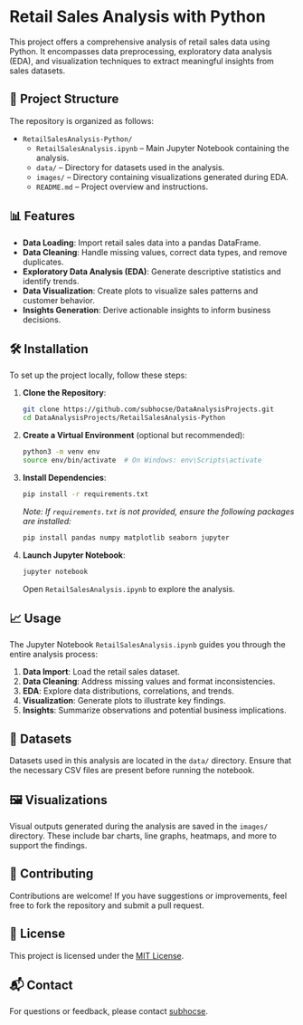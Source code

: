# Retail Sales Analysis with Python

This project offers a comprehensive analysis of retail sales data using Python. It encompasses data preprocessing, exploratory data analysis (EDA), and visualization techniques to extract meaningful insights from sales datasets.

## 📁 Project Structure

The repository is organized as follows:

- `RetailSalesAnalysis-Python/`
  - `RetailSalesAnalysis.ipynb` – Main Jupyter Notebook containing the analysis.
  - `data/` – Directory for datasets used in the analysis.
  - `images/` – Directory containing visualizations generated during EDA.
  - `README.md` – Project overview and instructions.

## 📊 Features

- **Data Loading**: Import retail sales data into a pandas DataFrame.
- **Data Cleaning**: Handle missing values, correct data types, and remove duplicates.
- **Exploratory Data Analysis (EDA)**: Generate descriptive statistics and identify trends.
- **Data Visualization**: Create plots to visualize sales patterns and customer behavior.
- **Insights Generation**: Derive actionable insights to inform business decisions.

## 🛠️ Installation

To set up the project locally, follow these steps:

1. **Clone the Repository**:

   ```bash
   git clone https://github.com/subhocse/DataAnalysisProjects.git
   cd DataAnalysisProjects/RetailSalesAnalysis-Python
   ```

2. **Create a Virtual Environment** (optional but recommended):

   ```bash
   python3 -m venv env
   source env/bin/activate  # On Windows: env\Scripts\activate
   ```

3. **Install Dependencies**:

   ```bash
   pip install -r requirements.txt
   ```

   *Note: If `requirements.txt` is not provided, ensure the following packages are installed:*

   ```bash
   pip install pandas numpy matplotlib seaborn jupyter
   ```

4. **Launch Jupyter Notebook**:

   ```bash
   jupyter notebook
   ```

   Open `RetailSalesAnalysis.ipynb` to explore the analysis.

## 📈 Usage

The Jupyter Notebook `RetailSalesAnalysis.ipynb` guides you through the entire analysis process:

1. **Data Import**: Load the retail sales dataset.
2. **Data Cleaning**: Address missing values and format inconsistencies.
3. **EDA**: Explore data distributions, correlations, and trends.
4. **Visualization**: Generate plots to illustrate key findings.
5. **Insights**: Summarize observations and potential business implications.

## 📂 Datasets

Datasets used in this analysis are located in the `data/` directory. Ensure that the necessary CSV files are present before running the notebook.

## 🖼️ Visualizations

Visual outputs generated during the analysis are saved in the `images/` directory. These include bar charts, line graphs, heatmaps, and more to support the findings.

## 🤝 Contributing

Contributions are welcome! If you have suggestions or improvements, feel free to fork the repository and submit a pull request.

## 📄 License

This project is licensed under the [MIT License](LICENSE).

## 📬 Contact

For questions or feedback, please contact [subhocse](https://github.com/subhocse).
